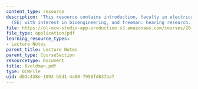 ```yaml
---
content_type: resource
description: 'This resource contains introduction, faculty in electrical engineering
  (EE) with interest in bioengineering, and freeman: hearing research.'
file: https://ol-ocw-studio-app-production.s3.amazonaws.com/courses/20-010j-introduction-to-bioengineering-be-010j-spring-2006/d03c438e1092b5d14a807950fd837ba7_6voldman.pdf
file_type: application/pdf
learning_resource_types:
- Lecture Notes
parent_title: Lecture Notes
parent_type: CourseSection
resourcetype: Document
title: 6voldman.pdf
type: OCWFile
uid: d03c438e-1092-b5d1-4a80-7950fd837ba7
---
```

